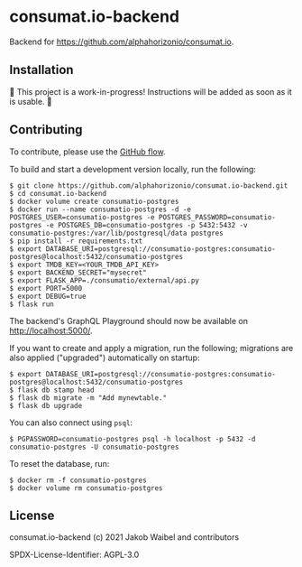 # consumat.io-backend

Backend for https://github.com/alphahorizonio/consumat.io.

## Installation

🚧 This project is a work-in-progress! Instructions will be added as soon as it is usable. 🚧

## Contributing

To contribute, please use the [GitHub flow](https://guides.github.com/introduction/flow/).

To build and start a development version locally, run the following:

```shell
$ git clone https://github.com/alphahorizonio/consumat.io-backend.git
$ cd consumat.io-backend
$ docker volume create consumatio-postgres
$ docker run --name consumatio-postgres -d -e POSTGRES_USER=consumatio-postgres -e POSTGRES_PASSWORD=consumatio-postgres -e POSTGRES_DB=consumatio-postgres -p 5432:5432 -v consumatio-postgres:/var/lib/postgresql/data postgres
$ pip install -r requirements.txt
$ export DATABASE_URI=postgresql://consumatio-postgres:consumatio-postgres@localhost:5432/consumatio-postgres
$ export TMDB_KEY=<YOUR_TMDB_API_KEY>
$ export BACKEND_SECRET="mysecret"
$ export FLASK_APP=./consumatio/external/api.py
$ export PORT=5000
$ export DEBUG=true
$ flask run
```

The backend's GraphQL Playground should now be available on [http://localhost:5000/](http://localhost:5000/).

If you want to create and apply a migration, run the following; migrations are also applied ("upgraded") automatically on startup:

```shell
$ export DATABASE_URI=postgresql://consumatio-postgres:consumatio-postgres@localhost:5432/consumatio-postgres
$ flask db stamp head
$ flask db migrate -m "Add mynewtable."
$ flask db upgrade
```

You can also connect using `psql`:

```shell
$ PGPASSWORD=consumatio-postgres psql -h localhost -p 5432 -d consumatio-postgres -U consumatio-postgres
```

To reset the database, run:

```shell
$ docker rm -f consumatio-postgres
$ docker volume rm consumatio-postgres
```

## License

consumat.io-backend (c) 2021 Jakob Waibel and contributors

SPDX-License-Identifier: AGPL-3.0
